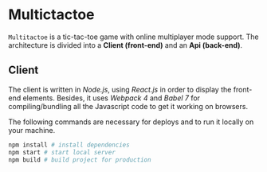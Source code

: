 # Multictactoe
``Multitactoe`` is a tic-tac-toe game with online multiplayer mode support. The architecture is divided into a **Client (front-end)** and an **Api (back-end)**.

## Client
The client is written in *Node.js*, using *React.js* in order to display the front-end elements. Besides, it uses *Webpack 4* and *Babel 7* for compiling/bundling all the Javascript code to get it working on browsers.

The following commands are necessary for deploys and to run it locally on your machine.
```sh
npm install # install dependencies
npm start # start local server
npm build # build project for production
```